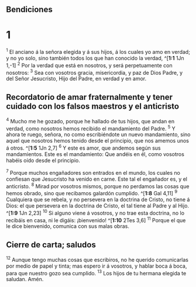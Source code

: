 ## Bendiciones
# 1 
<sup>1</sup> El anciano á la señora elegida y á sus hijos, á los cuales yo amo en verdad; y no yo solo, sino también todos los que han conocido la verdad, ^[**1:1** 1Jn 1,-1] <sup>2</sup> Por la verdad que está en nosotros, y será perpetuamente con nosotros: <sup>3</sup> Sea con vosotros gracia, misericordia, y paz de Dios Padre, y del Señor Jesucristo, Hijo del Padre, en verdad y en amor. 


## Recordatorio de amar fraternalmente y tener cuidado con los falsos maestros y el anticristo
<sup>4</sup> Mucho me he gozado, porque he hallado de tus hijos, que andan en verdad, como nosotros hemos recibido el mandamiento del Padre. <sup>5</sup> Y ahora te ruego, señora, no como escribiéndote un nuevo mandamiento, sino aquel que nosotros hemos tenido desde el principio, que nos amemos unos á otros. ^[**1:5** 1Jn 2,7] <sup>6</sup> Y este es amor, que andemos según sus mandamientos. Este es el mandamiento: Que andéis en él, como vosotros habéis oído desde el principio. 


<sup>7</sup> Porque muchos engañadores son entrados en el mundo, los cuales no confiesan que Jesucristo ha venido en carne. Este tal el engañador es, y el anticristo. <sup>8</sup> Mirad por vosotros mismos, porque no perdamos las cosas que hemos obrado, sino que recibamos galardón cumplido. ^[**1:8** Gal 4,11] <sup>9</sup> Cualquiera que se rebela, y no persevera en la doctrina de Cristo, no tiene á Dios: el que persevera en la doctrina de Cristo, el tal tiene al Padre y al Hijo. ^[**1:9** 1Jn 2,23] <sup>10</sup> Si alguno viene á vosotros, y no trae esta doctrina, no lo recibáis en casa, ni le digáis: ¡bienvenido! ^[**1:10** 2Tes 3,6] <sup>11</sup> Porque el que le dice bienvenido, comunica con sus malas obras. 
  

## Cierre de carta; saludos
<sup>12</sup> Aunque tengo muchas cosas que escribiros, no he querido comunicarlas por medio de papel y tinta; mas espero ir á vosotros, y hablar boca á boca, para que nuestro gozo sea cumplido. <sup>13</sup> Los hijos de tu hermana elegida te saludan. Amén. 